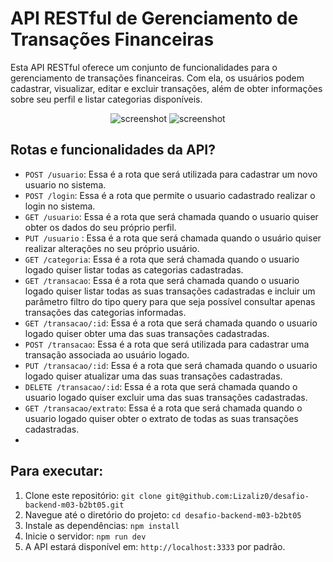 # API RESTful de Gerenciamento de Transações Financeiras 

Esta API RESTful oferece um conjunto de funcionalidades para o gerenciamento de transações financeiras. Com ela, os usuários podem cadastrar, visualizar, editar e excluir transações, além de obter informações sobre seu perfil e listar categorias disponíveis.

<div align='center'>
  
![screenshot](https://github.com/Lizaliz0/desafio-backend-m03-b2bt05/blob/main/Screenshot_2.png) 
![screenshot](https://github.com/Lizaliz0/desafio-backend-m03-b2bt05/blob/main/Screenshot_3.png) 

</div>

## Rotas e funcionalidades da API?

- `POST /usuario`: Essa é a rota que será utilizada para cadastrar um novo usuario no sistema.
- `POST /login`: Essa é a rota que permite o usuario cadastrado realizar o login no sistema.
- `GET /usuario`: Essa é a rota que será chamada quando o usuario quiser obter os dados do seu próprio perfil.
- `PUT /usuario` : Essa é a rota que será chamada quando o usuário quiser realizar alterações no seu próprio usuário.
- `GET /categoria`: Essa é a rota que será chamada quando o usuario logado quiser listar todas as categorias cadastradas.
- `GET /transacao`: Essa é a rota que será chamada quando o usuario logado quiser listar todas as suas transações cadastradas e incluir um parâmetro filtro do tipo query para que seja possível consultar apenas transações das categorias informadas.
- `GET /transacao/:id`: Essa é a rota que será chamada quando o usuario logado quiser obter uma das suas transações cadastradas.
- `POST /transacao`: Essa é a rota que será utilizada para cadastrar uma transação associada ao usuário logado.
- `PUT /transacao/:id`: Essa é a rota que será chamada quando o usuario logado quiser atualizar uma das suas transações cadastradas. 
- `DELETE /transacao/:id`: Essa é a rota que será chamada quando o usuario logado quiser excluir uma das suas transações cadastradas.  
- `GET /transacao/extrato`: Essa é a rota que será chamada quando o usuario logado quiser obter o extrato de todas as suas transações cadastradas.
- 

## Para executar:

1. Clone este repositório: `git clone git@github.com:Lizaliz0/desafio-backend-m03-b2bt05.git`
2. Navegue até o diretório do projeto: `cd desafio-backend-m03-b2bt05`
3. Instale as dependências: `npm install`
4. Inicie o servidor: `npm run dev`
5. A API estará disponível em: `http://localhost:3333` por padrão.
